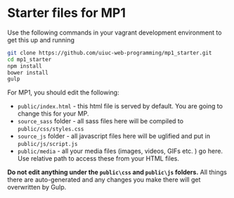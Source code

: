 # Starter files for MP1
Use the following commands in your vagrant development environment to get this up and running
```bash
git clone https://github.com/uiuc-web-programming/mp1_starter.git
cd mp1_starter
npm install
bower install
gulp
```

For MP1, you should edit the following:
- `public/index.html` - this html file is served by default. You are going to change this for your MP.
- `source_sass` folder - all sass files here will be compiled to `public/css/styles.css`
- `source_js` folder - all javascript files here will be uglified and put in `public/js/script.js`
- `public/media` - all your media files (images, videos, GIFs etc. ) go here. Use relative path to access these from your HTML files.

**Do not edit anything under the `public\css` and `public\js` folders.** All things there are auto-generated and any changes you make there will get overwritten by Gulp.
